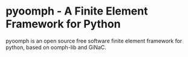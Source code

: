 # pyoomph - A Finite Element Framework for Python

pyoomph is an open source free software finite element framework for python, based on oomph-lib and GiNaC.

